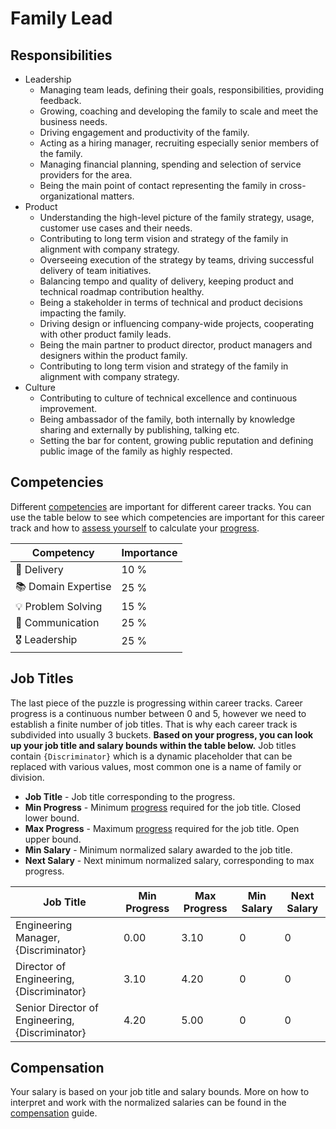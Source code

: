 # Family Lead

## Responsibilities

- Leadership
  - Managing team leads, defining their goals, responsibilities, providing feedback.
  - Growing, coaching and developing the family to scale and meet the business needs.
  - Driving engagement and productivity of the family.
  - Acting as a hiring manager, recruiting especially senior members of the family.
  - Managing financial planning, spending and selection of service providers for the area.
  - Being the main point of contact representing the family in cross-organizational matters.
- Product
  - Understanding the high-level picture of the family strategy, usage, customer use cases and their needs.
  - Contributing to long term vision and strategy of the family in alignment with company strategy.
  - Overseeing execution of the strategy by teams, driving successful delivery of team initiatives.
  - Balancing tempo and quality of delivery, keeping product and technical roadmap contribution healthy.
  - Being a stakeholder in terms of technical and product decisions impacting the family.
  - Driving design or influencing company-wide projects, cooperating with other product family leads.
  - Being the main partner to product director, product managers and designers within the product family.
  - Contributing to long term vision and strategy of the family in alignment with company strategy.
- Culture
  - Contributing to culture of technical excellence and continuous improvement.
  - Being ambassador of the family, both internally by knowledge sharing and externally by publishing, talking etc.
  - Setting the bar for content, growing public reputation and defining public image of the family as highly respected.

## Competencies

Different [competencies](../competencies.md) are important for different career tracks. You can use the table below to see which competencies are important for this career track and how to [assess yourself](../meetings/competency-assessment.md) to calculate your [progress](../progress.md).

| Competency          | Importance |
| ------------------- | ---------- |
| 🚚 Delivery         | 10 %       |
| 📚 Domain Expertise | 25 %       |
| 💡 Problem Solving  | 15 %       |
| 💬 Communication    | 25 %       |
| 🎖️ Leadership       | 25 %       |

## Job Titles

The last piece of the puzzle is progressing within career tracks. Career progress is a continuous number between 0 and 5, however we need to establish a finite number of job titles. That is why each career track is subdivided into usually 3 buckets. **Based on your progress, you can look up your job title and salary bounds within the table below.** Job titles contain `{Discriminator}` which is a dynamic placeholder that can be replaced with various values, most common one is a name of family or division.

- **Job Title** - Job title corresponding to the progress.
- **Min Progress** - Minimum [progress](../progress.md) required for the job title. Closed lower bound.
- **Max Progress** - Maximum [progress](../progress.md) required for the job title. Open upper bound.
- **Min Salary** - Minimum normalized salary awarded to the job title.
- **Next Salary** - Next minimum normalized salary, corresponding to max progress.

| Job Title                                       | Min Progress | Max Progress | Min Salary | Next Salary |
| ----------------------------------------------- | ------------ | ------------ | ---------- | ----------- |
| Engineering Manager, {Discriminator}            | 0.00         | 3.10         | 0          | 0           |
| Director of Engineering, {Discriminator}        | 3.10         | 4.20         | 0          | 0           |
| Senior Director of Engineering, {Discriminator} | 4.20         | 5.00         | 0          | 0           |

## Compensation

Your salary is based on your job title and salary bounds. More on how to interpret and work with the normalized salaries can be found in the [compensation](../compensation.md) guide.
